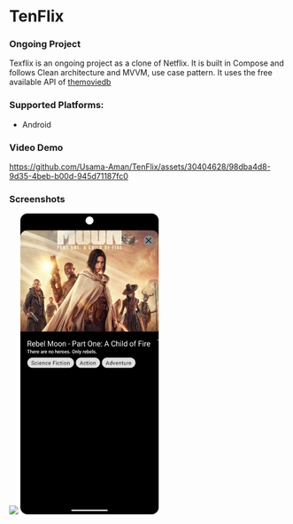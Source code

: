 # TenFlix

### Ongoing Project 

Texflix is an ongoing project as a clone of Netflix. It is built in Compose and follows Clean architecture and MVVM, use case pattern. 
It uses the free available API of [themoviedb](https://www.themoviedb.org/)

### Supported Platforms: 
* Android


### Video Demo
https://github.com/Usama-Aman/TenFlix/assets/30404628/98dba4d8-9d35-4beb-b00d-945d71187fc0


### Screenshots
<img src = "screenshots/Screenshot_20231228_211822.png" width ="250" /> <img src = "screenshots/Screenshot_20231228_211835.png" width ="250" />

